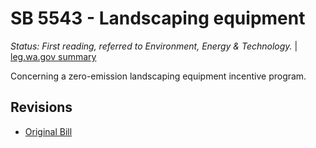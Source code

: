 # SB 5543 - Landscaping equipment
*Status: First reading, referred to Environment, Energy & Technology.* | [leg.wa.gov summary](https://app.leg.wa.gov/billsummary?BillNumber=5543&Year=2021)

Concerning a zero-emission landscaping equipment incentive program.

## Revisions
* [Original Bill](1/)